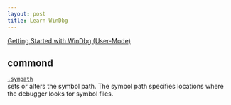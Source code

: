 ```yaml
---
layout: post
title: Learn WinDbg
---
```


[Getting Started with WinDbg (User-Mode)](https://docs.microsoft.com/en-us/windows-hardware/drivers/debugger/getting-started-with-windbg)

## commond

[`.sympath`](https://docs.microsoft.com/en-us/windows-hardware/drivers/debugger/-sympath--set-symbol-path-?redirectedfrom=MSDN)  
sets or alters the symbol path. The symbol path specifies locations where the debugger looks for symbol files.
